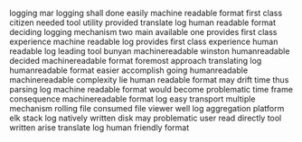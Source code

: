 logging mar logging shall done easily machine readable format first class citizen needed tool utility provided translate log human readable format deciding logging mechanism two main available one provides first class experience machine readable log provides first class experience human readable log leading tool bunyan machinereadable winston humanreadable decided machinereadable format foremost approach translating log humanreadable format easier accomplish going humanreadable machinereadable complexity lie human readable format may drift time thus parsing log machine readable format would become problematic time frame consequence machinereadable format log easy transport multiple mechanism rolling file consumed file viewer well log aggregation platform elk stack log natively written disk may problematic user read directly tool written arise translate log human friendly format